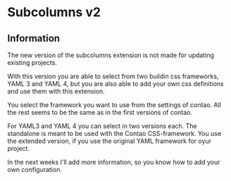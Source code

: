 Subcolumns v2
=============

Information
-----------

The new version of the subcolumns extension is not made for updating existing projects.

With this version you are able to select from two buildin css frameworks, YAML 3 and YAML 4, but you
are also able to add your own css definitions and use them with this extension.

You select the framework you want to use from the settings of contao. All the rest seems to be the same as in the
first versions of contao.

For YAML3 and YAML 4 you can select in two versions each. The standalone is meant to be used with the Contao CSS-framework.
You use the extended version, if you use the original YAML framework for oyur project.

In the next weeks I'll add more information, so you know how to add your own configuration.